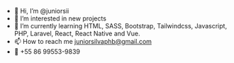 - 👋 Hi, I’m @juniorsii
- 👀 I’m interested in new projects
- 🌱 I’m currently learning HTML, SASS, Bootstrap, Tailwindcss, Javascript, PHP, Laravel, React, React Native and Vue.
- 📫 How to reach me juniorsilvaphb@gmail.com
- 📱 +55 86 99553-9839

<!---
juniorsii/juniorsii is a ✨ special ✨ repository because its `README.md` (this file) appears on your GitHub profile.
You can click the Preview link to take a look at your changes.
--->
